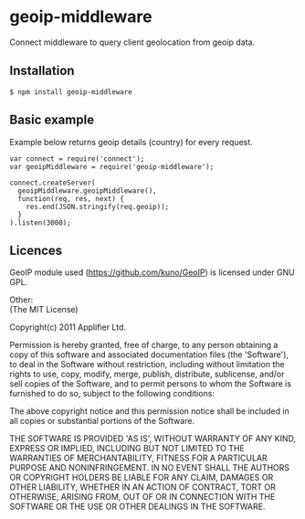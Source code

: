 # geoip-middleware
Connect middleware to query client geolocation from geoip data.
## Installation
    $ npm install geoip-middleware
## Basic example
Example below returns geoip details (country) for every request.

    var connect = require('connect');
    var geoipMiddleware = require('geoip-middleware');

    connect.createServer(
      geoipMiddleware.geoipMiddleware(),
      function(req, res, next) {
        res.end(JSON.stringify(req.geoip));
      }
    ).listen(3000);


## Licences
GeoIP module used (https://github.com/kuno/GeoIP) is licensed under GNU GPL.

Other:<br />
(The MIT License)

Copyright(c) 2011 Applifier Ltd.<br />

Permission is hereby granted, free of charge, to any person obtaining
a copy of this software and associated documentation files (the
'Software'), to deal in the Software without restriction, including
without limitation the rights to use, copy, modify, merge, publish,
distribute, sublicense, and/or sell copies of the Software, and to
permit persons to whom the Software is furnished to do so, subject to
the following conditions:

The above copyright notice and this permission notice shall be
included in all copies or substantial portions of the Software.

THE SOFTWARE IS PROVIDED 'AS IS', WITHOUT WARRANTY OF ANY KIND,
EXPRESS OR IMPLIED, INCLUDING BUT NOT LIMITED TO THE WARRANTIES OF
MERCHANTABILITY, FITNESS FOR A PARTICULAR PURPOSE AND NONINFRINGEMENT.
IN NO EVENT SHALL THE AUTHORS OR COPYRIGHT HOLDERS BE LIABLE FOR ANY
CLAIM, DAMAGES OR OTHER LIABILITY, WHETHER IN AN ACTION OF CONTRACT,
TORT OR OTHERWISE, ARISING FROM, OUT OF OR IN CONNECTION WITH THE
SOFTWARE OR THE USE OR OTHER DEALINGS IN THE SOFTWARE.